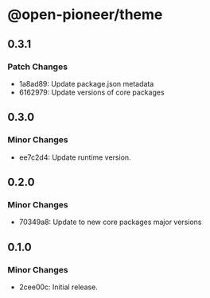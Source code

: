 # @open-pioneer/theme

## 0.3.1

### Patch Changes

-   1a8ad89: Update package.json metadata
-   6162979: Update versions of core packages

## 0.3.0

### Minor Changes

-   ee7c2d4: Update runtime version.

## 0.2.0

### Minor Changes

-   70349a8: Update to new core packages major versions

## 0.1.0

### Minor Changes

-   2cee00c: Initial release.
